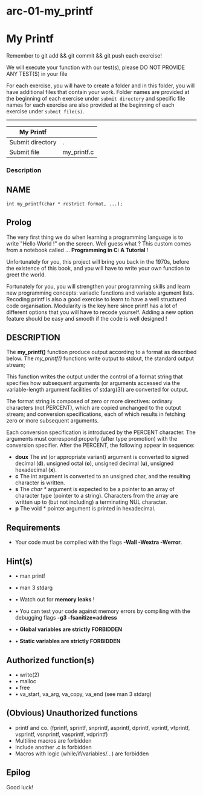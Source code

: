 # arc-01-my_printf
<div class="card-block">
<div class="row">
<div class="col tab-content">
<div class="tab-pane active show" id="subject" role="tabpanel">
<div class="row">
<div class="col-md-12 col-xl-12">
<div class="markdown-body">
<p class="text-muted m-b-15">
</p><h1>My Printf</h1>
<p>Remember to git add &amp;&amp; git commit &amp;&amp; git push each exercise!</p>
<p>We will execute your function with our test(s), please DO NOT PROVIDE ANY TEST(S) in your file</p>
<p>For each exercise, you will have to create a folder and in this folder, you will have additional files that contain your work. Folder names are provided at the beginning of each exercise under <code>submit directory</code> and specific file names for each exercise are also provided at the beginning of each exercise under <code>submit file(s)</code>.</p>
<hr>
<table>
<thead>
<tr>
<th>My Printf</th>
<th></th>
</tr>
</thead>
<tbody>
<tr>
<td>Submit directory</td>
<td>.</td>
</tr>
<tr>
<td>Submit file</td>
<td>my_printf.c</td>
</tr>
</tbody>
</table>
<h3>Description</h3>
<h2>NAME</h2>
<p><code>int my_printf(char * restrict format, ...);</code></p>
<h2>Prolog</h2>
<p>The very first thing we do when learning a programming language is to write "Hello World !" on the screen. Well guess what ? This custom comes from a notebook called ... <strong>Programming in C: A Tutorial</strong> !</p>
<p>Unfortunately for you, this project will bring you back in the 1970s, before the existence of this book, and you will have to write your own function to greet the world.</p>
<p>Fortunately for you, you will strengthen your programming skills and learn new programming concepts: variadic functions and variable argument lists. Recoding printf is also a good exercise to learn to have
a well structured code organisation. Modularity is the key here since printf has a lot of different options that you will have to recode yourself. Adding a new option feature should be easy and smooth if
the code is well designed !</p>
<h2>DESCRIPTION</h2>
<p>The <strong>my_printf()</strong> function produce output according to a format as described below. The <em>my_printf()</em> functions write output to stdout, the standard output stream;</p>
<p>This function writes the output under the control of a format string that specifies how subsequent arguments (or arguments accessed via the variable-length argument facilities of stdarg(3)) are converted for output.</p>
<p>The format string is composed of zero or more directives: ordinary characters (not PERCENT), which are copied unchanged to the output stream; and conversion specifications, each of which results in fetching zero or more subsequent arguments.</p>
<p>Each conversion specification is introduced by the PERCENT character. The arguments must correspond properly (after type promotion) with the conversion specifier. After the PERCENT, the following appear in sequence:</p>
<ul>
<li>
<strong>doux</strong> The <em>int</em> (or appropriate variant) argument is converted to signed decimal (<strong>d</strong>). unsigned octal (<strong>o</strong>), unsigned decimal (<strong>u</strong>), unsigned hexadecimal (<strong>x</strong>).</li>
<li>
<strong>c</strong> The int argument is converted to an unsigned char, and the resulting character is written.</li>
<li>
<strong>s</strong> The <em>char *</em> argument is expected to be a pointer to an array of character type (pointer to a string). Characters from the array are written up to (but not including) a terminating NUL character.</li>
<li>
<strong>p</strong> The void * pointer argument is printed in hexadecimal.</li>
</ul>
<h2>Requirements</h2>
<ul>
<li>Your code must be compiled with the flags <strong>-Wall -Wextra -Werror</strong>.</li>
</ul>
<h2>Hint(s)</h2>
<ul>
<li>
<p>• man printf</p>
</li>
<li>
<p>• man 3 stdarg</p>
</li>
<li>
<p>• Watch out for <strong>memory leaks</strong> !</p>
</li>
<li>
<p>• You can test your code against memory errors by compiling with the debugging flags <strong>-g3 -fsanitize=address</strong></p>
</li>
<li>
<p>• <strong>Global variables are strictly FORBIDDEN</strong></p>
</li>
<li>
<p>• <strong>Static variables are strictly FORBIDDEN</strong></p>
</li>
</ul>
<h2>Authorized function(s)</h2>
<ul>
<li>• write(2)</li>
<li>• malloc</li>
<li>• free</li>
<li>• va_start, va_arg, va_copy, va_end (see man 3 stdarg)</li>
</ul>
<h2>(Obvious) Unauthorized functions</h2>
<ul>
<li>printf and co. (fprintf, sprintf, snprintf, asprintf, dprintf, vprintf, vfprintf, vsprintf, vsnprintf, vasprintf, vdprintf)</li>
<li>Multiline macros are forbidden</li>
<li>Include another .c is forbidden</li>
<li>Macros with logic (while/if/variables/...) are forbidden</li>
</ul>
<h2>Epilog</h2>
<p>Good luck!</p>

<p></p>
</div>

</div>
</div>
</div>
<div class="tab-pane" id="resources" role="tabpanel">
</div>
</div>
</div>
</div>